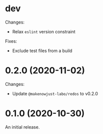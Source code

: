 # dev

Changes:

- Relax `eslint` version constraint

Fixes:

- Exclude test files from a build

# 0.2.0 (2020-11-02)

Changes:

- Update `@makenowjust-labo/redos` to v0.2.0

# 0.1.0 (2020-10-30)

An initial release.
